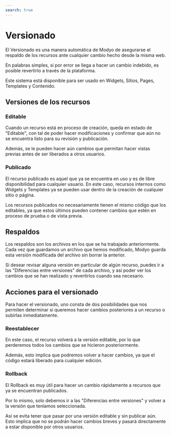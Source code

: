 ```yaml
---
search: true
---
```


# Versionado

El Versionado es una manera automática de Modyo de asegurarse el respaldo de los recursos ante cualquier cambio hecho desde la misma web.

En palabras simples, si por error se llega a hacer un cambio indebido, es posible revertirlo a través de la plataforma.

Este sistema está disponible para ser usado en Widgets, Sitios, Pages, Templates y Contenido.

## Versiones de los recursos

### Editable

Cuando un recurso está en proceso de creación, queda en estado de "Editable", con tal de poder hacer modificaciones y confirmar que aún no se encuentra listo para su revisión y publicación.

Además, se le pueden hacer aún cambios que permitan hacer vistas previas antes de ser liberados a otros usuarios.

### Publicado

El recurso publicado es aquel que ya se encuentra en uso y es de libre disponibilidad para cualquier usuario. En este caso, recursos internos como Widgets y Templates ya se pueden usar dentro de la creación de cualquier sitio o página.

Los recursos publicados no necesariamente tienen el mismo código que los editables, ya que estos últimos pueden contener cambios que estén en proceso de prueba o de vista previa.

## Respaldos

Los respaldos son los archivos en los que se ha trabajado anteriormente. Cada vez que guardamos un archivo que hemos modificado, Modyo guarda esta versión modificada del archivo sin borrar la anterior.

Si desear revisar alguna versión en particular de algún recurso, puedes ir a las "Diferencias entre versiones" de cada archivo, y así poder ver los cambios que se han realizado y revertirlos cuando sea necesario.

## Acciones para el versionado

Para hacer el versionado, uno consta de dos posibilidades que nos permiten determinar si queremos hacer cambios posteriores a un recurso o subirlas inmediatamente.

### Reestablecer

En este caso, el recurso volverá a la versión editable, por lo que perderemos todos los cambios que se hicieron posteriormente.

Además, esto implica que podremos volver a hacer cambios, ya que el código estará liberado para cualquier edición.

### Rollback

El Rollback es muy útil para hacer un cambio rápidamente a recursos que ya se encuentran publicados.

Por lo mismo, solo debemos ir a las "Diferencias entre versiones" y volver a la versión que teníamos seleccionada.

Así se evita tener que pasar por una versión editable y sin publicar aún. Esto implica que no se podrán hacer cambios breves y pasará directamente a estar disponible por otros usuarios.